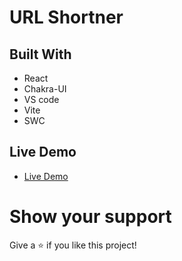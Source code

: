 # URL Shortner

## Built With

- React
- Chakra-UI
- VS code
- Vite
- SWC

## Live Demo

- [Live Demo](https://urlmin.vercel.app/)

# Show your support

Give a ⭐ if you like this project!
